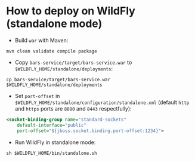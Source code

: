 # How to deploy on WildFly (standalone mode)

* Build `war` with Maven:

```shell
mvn clean validate compile package
```


* Copy `bars-service/target/bars-service.war` to `$WILDFLY_HOME/standalone/deployments`:

```shell
cp bars-service/target/bars-service.war $WILDFLY_HOME/standalone/deployments
```


* Set `port-offset` in `$WILDFLY_HOME/standalone/configuration/standalone.xml` (default `http` and `https` ports are `8080` and `8443` respectfully):

```xml
<socket-binding-group name="standard-sockets"
    default-interface="public"
    port-offset="${jboss.socket.binding.port-offset:1234}">
```


* Run WildFly in standalone mode:

```shell
sh $WILDFLY_HOME/bin/standalone.sh
```